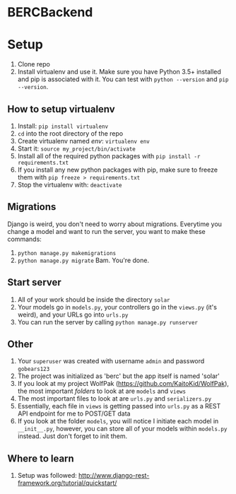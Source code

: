 # BERCBackend

# Setup
1. Clone repo
2. Install virtualenv and use it. Make sure you have Python 3.5+ installed and pip is associated with it. You can test with `python --version` and `pip --version`.

## How to setup virtualenv
1. Install: `pip install virtualenv`
2. `cd` into the root directory of the repo
3. Create virtualenv named *env*: `virtualenv env`
4. Start it: `source my_project/bin/activate`
5. Install all of the required python packages with `pip install -r requirements.txt`
6. If you install any new python packages with pip, make sure to freeze them with `pip freeze > requirements.txt`
7. Stop the virtualenv with: `deactivate`

## Migrations
Django is weird, you don't need to worry about migrations. Everytime you change a model and want to run the server, you want to make these commands:
1. `python manage.py makemigrations`
2. `python manage.py migrate`
Bam. You're done.

## Start server
1. All of your work should be inside the directory `solar`
2. Your models go in `models.py`, your controllers go in the `views.py` (it's weird), and your URLs go into `urls.py`
3. You can run the server by calling `python manage.py runserver`

## Other
1. Your `superuser` was created with username `admin` and password `gobears123`
2. The project was initialized as 'berc' but the app itself is named 'solar'
3. If you look at my project WolfPak (https://github.com/KaitoKid/WolfPak), the most important *folders* to look at are `models` and `views`
4. The most important files to look at are `urls.py` and `serializers.py`
5. Essentially, each file in `views` is getting passed into `urls.py` as a REST API endpoint for me to POST/GET data
6. If you look at the folder `models`, you will notice I initiate each model in `__init__.py`, however, you can store all of your models within `models.py` instead. Just don't forget to init them.

## Where to learn
1. Setup was followed: http://www.django-rest-framework.org/tutorial/quickstart/
